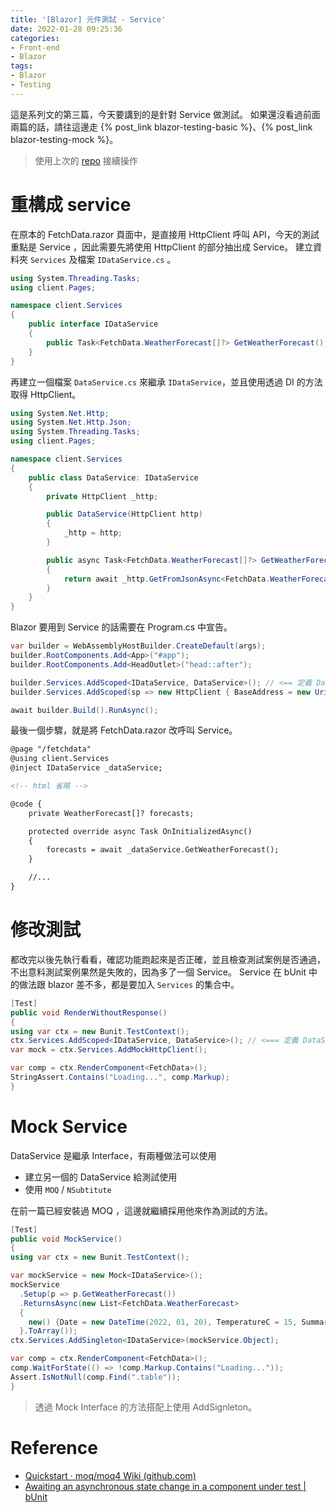 ```yaml
---
title: '[Blazor] 元件測試 - Service'
date: 2022-01-28 09:25:36
categories:
- Front-end
- Blazor
tags:
- Blazor
- Testing
---
```


這是系列文的第三篇，今天要講到的是針對 Service 做測試。
如果還沒看過前面兩篇的話，請往這邊走 {% post_link blazor-testing-basic %}、{% post_link blazor-testing-mock %}。

> 使用上次的 [repo](https://github.com/jiaming0708/blazor-testing-demo) 接續操作

<!-- more -->

# 重構成 service

在原本的 FetchData.razor 頁面中，是直接用 HttpClient 呼叫 API，今天的測試重點是 Service ，因此需要先將使用 HttpClient 的部分抽出成 Service。
建立資料夾 `Services` 及檔案 `IDataService.cs` 。

```csharp
using System.Threading.Tasks;
using client.Pages;

namespace client.Services
{
    public interface IDataService
    {
        public Task<FetchData.WeatherForecast[]?> GetWeatherForecast();
    }
}
```

再建立一個檔案 `DataService.cs`  來繼承 `IDataService`，並且使用透過 DI 的方法取得 HttpClient。

```csharp
using System.Net.Http;
using System.Net.Http.Json;
using System.Threading.Tasks;
using client.Pages;

namespace client.Services
{
    public class DataService: IDataService
    {
        private HttpClient _http;

        public DataService(HttpClient http)
        {
            _http = http;
        }

        public async Task<FetchData.WeatherForecast[]?> GetWeatherForecast()
        {
            return await _http.GetFromJsonAsync<FetchData.WeatherForecast[]>("sample-data/weather.json");
        }
    }
}
```

Blazor 要用到 Service 的話需要在 Program.cs 中宣告。

```csharp
var builder = WebAssemblyHostBuilder.CreateDefault(args);
builder.RootComponents.Add<App>("#app");
builder.RootComponents.Add<HeadOutlet>("head::after");

builder.Services.AddScoped<IDataService, DataService>(); // <== 定義 DataService 及 IDataService 的關係
builder.Services.AddScoped(sp => new HttpClient { BaseAddress = new Uri(builder.HostEnvironment.BaseAddress) });

await builder.Build().RunAsync();
```

最後一個步驟，就是將 FetchData.razor 改呼叫 Service。

```html
@page "/fetchdata"
@using client.Services
@inject IDataService _dataService;

<!-- html 省略 -->

@code {
    private WeatherForecast[]? forecasts;

    protected override async Task OnInitializedAsync()
    {
        forecasts = await _dataService.GetWeatherForecast();
    }

	//...
}
```

# 修改測試

都改完以後先執行看看，確認功能跑起來是否正確，並且檢查測試案例是否通過，不出意料測試案例果然是失敗的，因為多了一個 Service。
Service 在 bUnit 中的做法跟 blazor 差不多，都是要加入 `Services` 的集合中。

```csharp
[Test]
public void RenderWithoutResponse()
{
using var ctx = new Bunit.TestContext();
ctx.Services.AddScoped<IDataService, DataService>(); // <=== 定義 DataService 及 IDataService 的關係
var mock = ctx.Services.AddMockHttpClient();

var comp = ctx.RenderComponent<FetchData>();
StringAssert.Contains("Loading...", comp.Markup);
}
```

# Mock Service

DataService 是繼承 Interface，有兩種做法可以使用

* 建立另一個的 DataService 給測試使用
* 使用 `MOQ` / `NSubtitute`

在前一篇已經安裝過 MOQ ，這邊就繼續採用他來作為測試的方法。

```csharp
[Test]
public void MockService()
{
using var ctx = new Bunit.TestContext();

var mockService = new Mock<IDataService>();
mockService
  .Setup(p => p.GetWeatherForecast())
  .ReturnsAsync(new List<FetchData.WeatherForecast>
  {
    new() {Date = new DateTime(2022, 01, 20), TemperatureC = 15, Summary = "first data"}
  }.ToArray());
ctx.Services.AddSingleton<IDataService>(mockService.Object);

var comp = ctx.RenderComponent<FetchData>();
comp.WaitForState(() => !comp.Markup.Contains("Loading..."));
Assert.IsNotNull(comp.Find(".table"));
}
```

> 透過 Mock Interface 的方法搭配上使用 AddSignleton。

# Reference

- [Quickstart · moq/moq4 Wiki (github.com)](https://github.com/Moq/moq4/wiki/Quickstart#async-methods)
- [Awaiting an asynchronous state change in a component under test | bUnit](https://bunit.dev/docs/interaction/awaiting-async-state.html)
